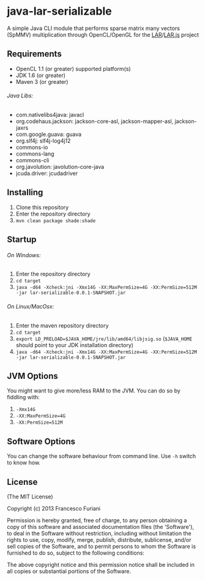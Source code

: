 java-lar-serializable
=====================

A simple Java CLI module that performs sparse matrix many vectors (SpMMV) multiplication through OpenCL/OpenGL for the [LAR](https://github.com/cvdlab/larpy)/[LAR.js](https://github.com/cvdlab/lar-demo) project

## Requirements

* OpenCL 1.1 (or greater) supported platform(s)
* JDK 1.6 (or greater)
* Maven 3 (or greater)

###### Java Libs:

* com.nativelibs4java: javacl
* org.codehaus.jackson: jackson-core-asl, jackson-mapper-asl, jackson-jaxrs
* com.google.guava: guava
* org.slf4j: slf4j-log4j12
* commons-io
* commons-lang
* commons-cli
* org.javolution: javolution-core-java
* jcuda.driver: jcudadriver

## Installing

1. Clone this repository
2. Enter the repository directory
3. `mvn clean package shade:shade`

## Startup

###### On Windows:
1. Enter the repository directory
2. `cd target`
3. `java -d64 -Xcheck:jni -Xmx14G -XX:MaxPermSize=4G -XX:PermSize=512M -jar lar-serializable-0.0.1-SNAPSHOT.jar`

###### On Linux/MacOsx:
1. Enter the maven repository directory
2. `cd target`
3. `export LD_PRELOAD=$JAVA_HOME/jre/lib/amd64/libjsig.so` (`$JAVA_HOME` should point to your JDK installation directory)
4. `java -d64 -Xcheck:jni -Xmx14G -XX:MaxPermSize=4G -XX:PermSize=512M -jar lar-serializable-0.0.1-SNAPSHOT.jar`

## JVM Options

You might want to give more/less RAM to the JVM. You can do so by fiddling with:
1. `-Xmx14G`
2. `-XX:MaxPermSize=4G`
3. `-XX:PermSize=512M`

## Software Options

You can change the software behaviour from command line. Use `-h` switch to know how.

## License

(The MIT License)

Copyright (c) 2013 Francesco Furiani

Permission is hereby granted, free of charge, to any person obtaining a copy of this software and associated documentation files (the 'Software'), to deal in the Software without restriction, including without limitation the rights to use, copy, modify, merge, publish, distribute, sublicense, and/or sell copies of the Software, and to permit persons to whom the Software is furnished to do so, subject to the following conditions:

The above copyright notice and this permission notice shall be included in all copies or substantial portions of the Software.